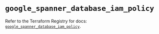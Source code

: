 # `google_spanner_database_iam_policy`

Refer to the Terraform Registry for docs: [`google_spanner_database_iam_policy`](https://registry.terraform.io/providers/drfaust92/google/4.16.4/docs/resources/spanner_database_iam_policy).
